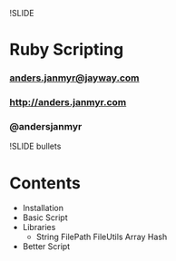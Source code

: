 !SLIDE 
# Ruby Scripting #
### anders.janmyr@jayway.com
### http://anders.janmyr.com
### @andersjanmyr


!SLIDE bullets
# Contents
* Installation
* Basic Script
* Libraries
  * String FilePath FileUtils Array Hash
* Better Script

